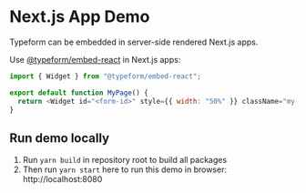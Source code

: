 # Next.js App Demo

Typeform can be embedded in server-side rendered Next.js apps.

Use [@typeform/embed-react](../embed-react) in Next.js apps:

```javascript
import { Widget } from "@typeform/embed-react";

export default function MyPage() {
  return <Widget id="<form-id>" style={{ width: "50%" }} className="my-form" />;
}
```

## Run demo locally

1. Run `yarn build` in repository root to build all packages
2. Then run `yarn start` here to run this demo in browser: http://localhost:8080
